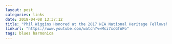 ```yaml
---
layout: post
categories: links
date: 2018-04-08 13:37:12
title: "Phil Wiggins Honored at the 2017 NEA National Heritage Fellowships Concert - YouTube"
linkurl: "https://www.youtube.com/watch?v=Msi7xcGfnPo"
tags: blues harmonica
---
```

